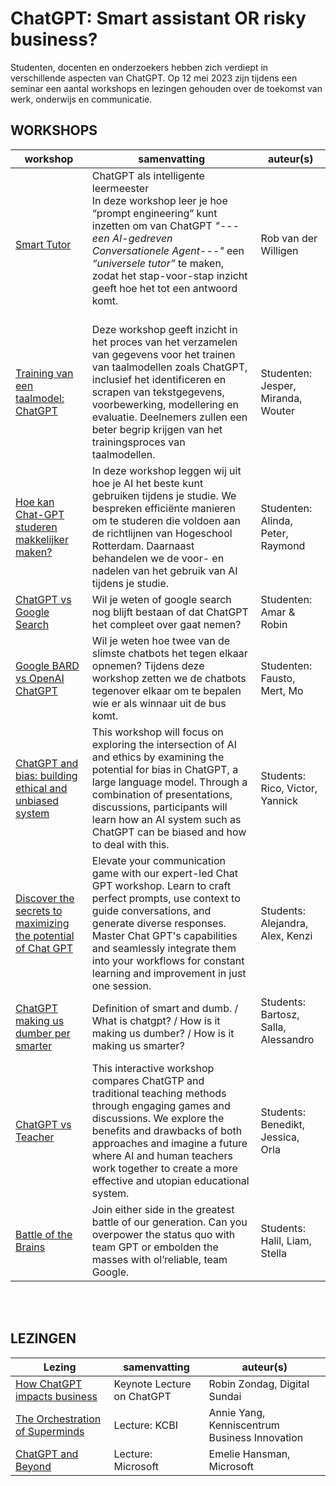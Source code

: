# ChatGPT: Smart assistant OR risky business?
Studenten, docenten en onderzoekers hebben zich verdiept in verschillende aspecten van ChatGPT. Op 12 mei 2023 zijn tijdens een seminar een aantal workshops en lezingen gehouden over de toekomst van werk, onderwijs en communicatie. 

## WORKSHOPS

| workshop | samenvatting |  auteur(s) |
-----------|--------------|------------|
|[Smart Tutor](https://github.com/HR-ChatGPT/ChatGPT-Smart-assistant-or-risky-business/blob/main/WORKSHOPS/A%20Workshop%20Smart%20Tutor.pdf) | ChatGPT als intelligente leermeester <br> In deze workshop leer je hoe “prompt engineering”  kunt inzetten om van ChatGPT  *"---een AI-gedreven Conversationele Agent---"* een *“universele tutor”* te maken, zodat het stap-voor-stap inzicht geeft hoe het tot een antwoord komt.  <br> <br> | Rob van der Willigen |
|[Training van een taalmodel: ChatGPT](https://github.com/HR-ChatGPT/ChatGPT-Smart-assistant-or-risky-business/blob/main/WORKSHOPS/B%20Workshop%20de%20training%20van%20een%20taalmodel%20(ChatGPT).pdf) | Deze workshop geeft inzicht in het proces van het verzamelen van gegevens voor het trainen van taalmodellen zoals ChatGPT, inclusief het identificeren en scrapen van tekstgegevens, voorbewerking, modellering en evaluatie. Deelnemers zullen een beter begrip krijgen van het trainingsproces van taalmodellen. | Studenten: Jesper, Miranda, Wouter |
[Hoe kan Chat-GPT studeren makkelijker maken?](https://github.com/HR-ChatGPT/ChatGPT-Smart-assistant-or-risky-business/blob/main/WORKSHOPS/C%20Workshop%20Hoe%20kan%20Chat-GPT%20studeren%20makkelijker%20maken.pdf) | In deze workshop leggen wij uit hoe je AI het beste kunt gebruiken tijdens je studie. We bespreken efficiënte manieren om te studeren die voldoen aan de richtlijnen van Hogeschool Rotterdam. Daarnaast behandelen we de voor- en nadelen van het gebruik van AI tijdens je studie. | Studenten: Alinda, Peter, Raymond |
[ChatGPT vs Google Search](https://github.com/HR-ChatGPT/ChatGPT-Smart-assistant-or-risky-business/blob/main/WORKSHOPS/D%20Workshop%20ChatGPT%20vs%20Google%20Search.pdf) | Wil je weten of google search nog blijft bestaan of dat ChatGPT het compleet over gaat nemen? | Studenten: Amar & Robin |
[Google BARD vs OpenAI ChatGPT](https://github.com/HR-ChatGPT/ChatGPT-Smart-assistant-or-risky-business/blob/main/WORKSHOPS/E%20Workshop%20Google%20BARD%20vs%20OpenAI%20ChatGPT.pdf) |  Wil je weten hoe twee van de slimste chatbots het tegen elkaar opnemen? Tijdens deze workshop zetten we de chatbots tegenover elkaar om te bepalen wie er als winnaar uit de bus komt.  | Studenten: Fausto, Mert, Mo |
[ChatGPT and bias: building ethical and unbiased system](https://github.com/HR-ChatGPT/ChatGPT-Smart-assistant-or-risky-business/blob/main/WORKSHOPS/G%20Workshop%20ChatGPT%20and%20bias%3B%20building%20ethical%20and%20unbiased%20systems.pdf) | This workshop will focus on exploring the intersection of AI and ethics by examining the potential for bias in ChatGPT, a large language model. Through a combination of presentations, discussions, participants will learn how an AI system such as ChatGPT can be biased and how to deal with this. | Students: Rico, Victor, Yannick |
[Discover the secrets to maximizing the potential of Chat GPT](https://github.com/HR-ChatGPT/ChatGPT-Smart-assistant-or-risky-business/blob/main/WORKSHOPS/H%20Workshop%20Discover%20the%20secrets%20to%20maximizing%20the%20potential%20of%20Chat%20GPT.pdf) | Elevate your communication game with our expert-led Chat GPT workshop. Learn to craft perfect prompts, use context to guide conversations, and generate diverse responses. Master Chat GPT's capabilities and seamlessly integrate them into your workflows for constant learning and improvement in just one session. | Students: Alejandra, Alex, Kenzi |
[ ChatGPT making us dumber per smarter](https://github.com/HR-ChatGPT/ChatGPT-Smart-assistant-or-risky-business/blob/main/WORKSHOPS/I%20Workshop%20Is%20ChatGPT%20making%20us%20dumber%20per%20smarter.pdf)  | Definition of smart and dumb. / What is chatgpt? / How is it making us dumber? / How is it making us smarter? | Students: Bartosz, Salla, Alessandro  <br> <br> | 
[ChatGPT vs Teacher](https://github.com/HR-ChatGPT/ChatGPT-Smart-assistant-or-risky-business/blob/main/WORKSHOPS/J%20Workshop%20ChatGPT%20vs%20Teacher.pdf) | This interactive workshop compares ChatGTP and traditional teaching methods through engaging games and discussions. We explore the benefits and drawbacks of both approaches and imagine a future where AI and human teachers work together to create a more effective and utopian educational system. | Students: Benedikt, Jessica, Orla |
[Battle of the Brains](https://github.com/HR-ChatGPT/ChatGPT-Smart-assistant-or-risky-business/blob/main/WORKSHOPS/L%20Workshop%20BATTLE%20OF%20THE%20BRAINS.pdf) | Join either side in the greatest battle of our generation. Can you overpower the status quo with team GPT or embolden the masses with ol’reliable, team Google. | Students: Halil, Liam, Stella |

<br><br>

## LEZINGEN

| Lezing| samenvatting |  auteur(s) |
-----------|--------------|------------|
| [How ChatGPT impacts business](https://github.com/HR-ChatGPT/ChatGPT-Smart-assistant-or-risky-business/blob/main/LEZINGEN/Digital%20Sundai%20Robin%20Zondag%20Keynote%20CHATGPT.pdf) |   Keynote Lecture on ChatGPT | Robin Zondag, Digital Sundai |
| [The Orchestration of Superminds](https://github.com/HR-ChatGPT/ChatGPT-Smart-assistant-or-risky-business/blob/main/LEZINGEN/Lecture%20KCBI%20Annie%20Yang%20Orchestration_superminds.pdf) | Lecture: KCBI  | Annie Yang, Kenniscentrum Business Innovation |
| [ChatGPT and Beyond](https://github.com/HR-ChatGPT/ChatGPT-Smart-assistant-or-risky-business/blob/main/LEZINGEN/Microsoft%20Emelie%20Hansman%20ChatGPT%20and%20Beyond%20-%20Hogeschool%20Rotterdam%20ChatGPT%20Seminar%20Presentation.pdf) | Lecture: Microsoft | Emelie Hansman, Microsoft|


<br><br>
